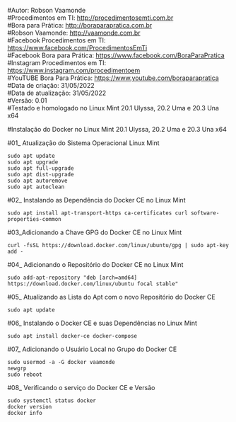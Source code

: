 #Autor: Robson Vaamonde<br>
#Procedimentos em TI: http://procedimentosemti.com.br<br>
#Bora para Prática: http://boraparapratica.com.br<br>
#Robson Vaamonde: http://vaamonde.com.br<br>
#Facebook Procedimentos em TI: https://www.facebook.com/ProcedimentosEmTi<br>
#Facebook Bora para Prática: https://www.facebook.com/BoraParaPratica<br>
#Instagram Procedimentos em TI: https://www.instagram.com/procedimentoem<br>
#YouTUBE Bora Para Prática: https://www.youtube.com/boraparapratica<br>
#Data de criação: 31/05/2022<br>
#Data de atualização: 31/05/2022<br>
#Versão: 0.01<br>
#Testado e homologado no Linux Mint 20.1 Ulyssa, 20.2 Uma e 20.3 Una x64

#Instalação do Docker no Linux Mint 20.1 Ulyssa, 20.2 Uma e 20.3 Una x64

#01_ Atualização do Sistema Operacional Linux Mint<br>

	sudo apt update
	sudo apt upgrade
	sudo apt full-upgrade
	sudo apt dist-upgrade
	sudo apt autoremove
	sudo apt autoclean

#02_ Instalando as Dependência do Docker CE no Linux Mint<br>

	sudo apt install apt-transport-https ca-certificates curl software-properties-common

#03_Adicionando a Chave GPG do Docker CE no Linux Mint<br>

	curl -fsSL https://download.docker.com/linux/ubuntu/gpg | sudo apt-key add -

#04_ Adicionando o Repositório do Docker CE no Linux Mint<br>

	sudo add-apt-repository "deb [arch=amd64] https://download.docker.com/linux/ubuntu focal stable"

#05_ Atualizando as Lista do Apt com o novo Repositório do Docker CE<br>

	sudo apt update

#06_ Instalando o Docker CE e suas Dependências no Linux Mint<br>

	sudo apt install docker-ce docker-compose

#07_ Adicionando o Usuário Local no Grupo do Docker CE<br>

	sudo usermod -a -G docker vaamonde
	newgrp
	sudo reboot

#08_ Verificando o serviço do Docker CE e Versão<br>

	sudo systemctl status docker
	docker version
	docker info

